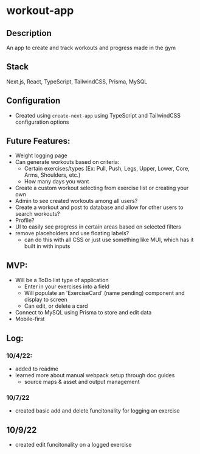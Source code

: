 # workout-app

## Description

An app to create and track workouts and progress made in the gym

## Stack

Next.js, React, TypeScript, TailwindCSS, Prisma, MySQL

## Configuration

- Created using `create-next-app` using TypeScript and TailwindCSS configuration options

## Future Features:

- Weight logging page
- Can generate workouts based on criteria:
  - Certain exercises/types (Ex: Pull, Push, Legs, Upper, Lower, Core, Arms, Shoulders, etc.)
  - How many days you want
- Create a custom workout selecting from exercise list or creating your own
- Admin to see created workouts among all users?
- Create a workout and post to database and allow for other users to search workouts?
- Profile?
- UI to easily see progress in certain areas based on selected filters
- remove placeholders and use floating labels?
  - can do this with all CSS or just use something like MUI, which has it built in with inputs

## MVP:

- Will be a ToDo list type of application
  - Enter in your exercises into a field
  - Will populate an 'ExerciseCard' (name pending) component and display to screen
  - Can edit, or delete a card
- Connect to MySQL using Prisma to store and edit data
- Mobile-first

## Log:

### 10/4/22:

- added to readme
- learned more about manual webpack setup through doc guides
  - source maps & asset and output management

### 10/7/22

- created basic add and delete funcitonality for logging an exercise

## 10/9/22

- created edit funcitonality on a logged exercise
